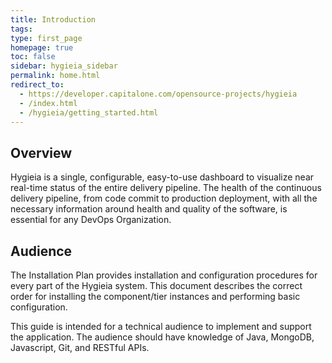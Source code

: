 ```yaml
---
title: Introduction
tags: 
type: first_page
homepage: true
toc: false
sidebar: hygieia_sidebar
permalink: home.html
redirect_to: 
  - https://developer.capitalone.com/opensource-projects/hygieia 
  - /index.html
  - /hygieia/getting_started.html
---
```


## Overview  
Hygieia is a single, configurable, easy-to-use dashboard to visualize near real-time status of the entire delivery pipeline. The health of the continuous delivery pipeline, from code commit to production deployment, with all the necessary information around health and quality of the software, is essential for any DevOps Organization.
	

## Audience  
The Installation Plan provides installation and configuration procedures for every part of the Hygieia system. This document describes the correct order for installing the component/tier instances and performing basic configuration.

This guide is intended for a technical audience to implement and support the application. The audience should have knowledge of Java, MongoDB, Javascript, Git, and RESTful APIs.